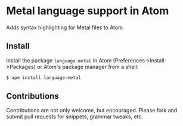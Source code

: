# Metal language support in Atom

Adds syntax highlighting for Metal files to Atom.

## Install

Install the package `language-metal` in Atom (Preferences->Install->Packages) or Atom's package manager from a shell:

```bash
$ apm install language-metal
```

## Contributions

Contributions are not only welcome, but encouraged.  Please fork and submit pull requests for snippets, grammar tweaks, etc.

